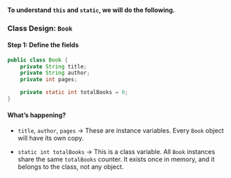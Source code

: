 #### To understand `this` and `static`, we will do the following.

### Class Design: `Book`

#### Step 1: Define the fields
```java
public class Book {
    private String title;
    private String author;
    private int pages;

    private static int totalBooks = 0;
}
```

#### What’s happening?

- `title`, `author`, `pages` → These are instance variables.
Every `Book` object will have its own copy.

- `static int totalBooks` → This is a class variable.
All `Book` instances share the same `totalBooks` counter.
It exists once in memory, and it belongs to the class, not any object.
